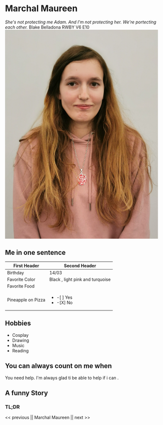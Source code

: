 # Marchal Maureen
*She's not protecting me Adam. And I'm not protecting her. We're portecting each other.* Blake Belladona RWBY V6 E10
![image](\image\photo.jpg)
## Me in one sentence 
First Header | Second Header
------------ | -------------
Birthday | 14/03
Favorite Color | Black , light pink and turquoise
Favorite Food | 
Pineapple on Pizza | <ul><li>-[ ] Yes</li> <li>-[X] No</li> </ul>
## Hobbies
* Cosplay
* Drawing
* Music 
* Reading
## You can always count on me when 
You need help. I'm always glad ti be able to help if i can .


## A funny Story

### TL;DR



<< previous || Marchal Maureen || next >>